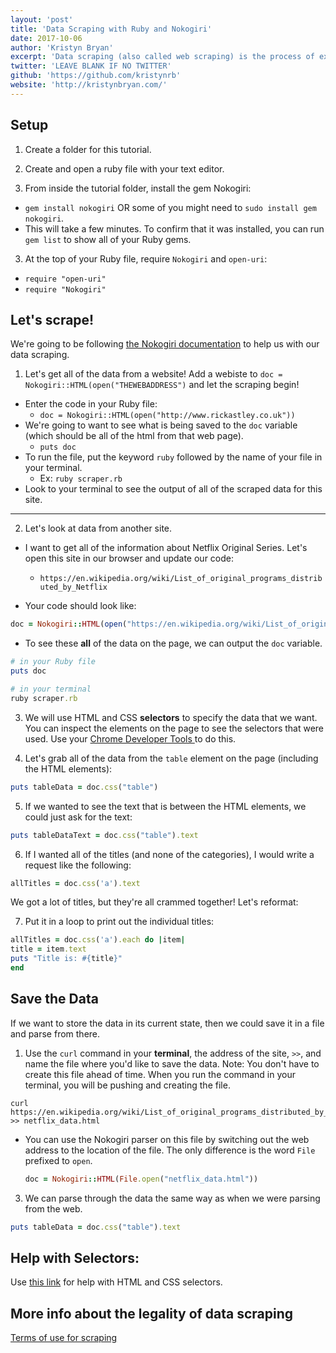 ```yaml
---
layout: 'post'
title: 'Data Scraping with Ruby and Nokogiri'
date: 2017-10-06
author: 'Kristyn Bryan'
excerpt: 'Data scraping (also called web scraping) is the process of extracting information from websites. Data scraping focuses on transforming website content (usually HTML) into structured data which can be stored in a database or a spreadsheet. One way to do this it to use Ruby and a gem called **Nokogiri**.'
twitter: 'LEAVE BLANK IF NO TWITTER'
github: 'https://github.com/kristynrb'
website: 'http://kristynbryan.com/'
---
```


## Setup
1. Create a folder for this tutorial.

2. Create and open a ruby file with your text editor.

3. From inside the tutorial folder, install the gem Nokogiri:
  - `gem install nokogiri` OR some of you might need to `sudo install gem nokogiri`.
  - This will take a few minutes. To confirm that it was installed, you can run `gem list` to show all of your Ruby gems.

3. At the top of your Ruby file, require `Nokogiri` and `open-uri`:
  - `require "open-uri"`
  - `require "Nokogiri"`

## Let's scrape!

We're going to be following [the Nokogiri documentation](http://www.nokogiri.org/tutorials/parsing_an_html_xml_document.html#from_a_string) to help us with our data scraping.

1. Let's get all of the data from a website! Add a webiste to `doc = Nokogiri::HTML(open("THEWEBADDRESS")` and let the scraping begin!
  - Enter the code in your Ruby file:
    - `doc = Nokogiri::HTML(open("http://www.rickastley.co.uk"))`
  - We're going to want to see what is being saved to the `doc` variable (which should be all of the html from that web page).
    - `puts doc`
  - To run the file, put the keyword `ruby` followed by the name of your file in your terminal.
    - Ex: `ruby scraper.rb`
  - Look to your terminal to see the output of all of the scraped data for this site.

<hr>

2. Let's look at data from another site.

  - I want to get all of the information about Netflix Original Series. Let's open this site in our browser and update our code:
    - `https://en.wikipedia.org/wiki/List_of_original_programs_distributed_by_Netflix`

  - Your code should look like:

  ```ruby
doc = Nokogiri::HTML(open("https://en.wikipedia.org/wiki/List_of_original_programs_distributed_by_Netflix"))
```
  - To see these **all** of the data on the page, we can output the `doc` variable.

  ```ruby
# in your Ruby file
puts doc
```

  ```ruby
# in your terminal
ruby scraper.rb
```

3. We will use HTML and CSS **selectors** to specify the data that we want. You can inspect the elements on the page to see the selectors that were used. Use your [Chrome Developer Tools ](https://developer.chrome.com/devtools)to do this.

4. Let's grab all of the data from the `table` element on the page (including the HTML elements):
```ruby
puts tableData = doc.css("table")
```

5. If we wanted to see the text that is between the HTML elements, we could just ask for the text:
```ruby
puts tableDataText = doc.css("table").text
```

6. If I wanted all of the titles (and none of the categories), I would write a request like the following:
```ruby
allTitles = doc.css('a').text
```
We got a lot of titles, but they're all crammed together! Let's reformat:

7. Put it in a loop to print out the individual titles:
  ```ruby
allTitles = doc.css('a').each do |item|
  title = item.text
  puts "Title is: #{title}"
end
  ```

## Save the Data

If we want to store the data in its current state, then we could save it in a file and parse from there.

1. Use the `curl` command in your **terminal**, the address of the site, `>>`, and name the file where you'd like to save the data. Note: You don't have to create this file ahead of time. When you run the command in your terminal, you will be pushing and creating the file.

  ```
  curl https://en.wikipedia.org/wiki/List_of_original_programs_distributed_by_Netflix >> netflix_data.html
  ```

- You can use the Nokogiri parser on this file by switching out the web address to the location of the file. The only difference is the word `File` prefixed to `open`.

    ```ruby
    doc = Nokogiri::HTML(File.open("netflix_data.html"))
    ```

3. We can parse through the data the same way as when we were parsing from the web.

  ```ruby
  puts tableData = doc.css("table").text
  ```

## Help with Selectors:
Use [this link](http://ruby.bastardsbook.com/chapters/html-parsing/) for help with HTML and CSS selectors.

## More info about the legality of data scraping
[Terms of use for scraping](http://info.sagenceconsulting.com/blog/is-your-spidey-sense-tingling-the-three-cs-of-web-scraping)
